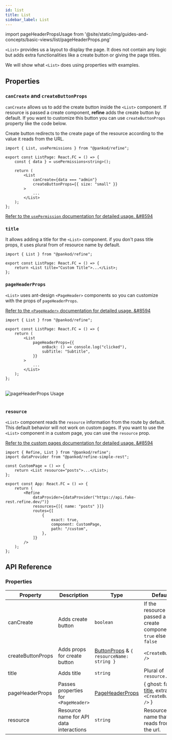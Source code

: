 ```yaml
---
id: list
title: List
sidebar_label: List
---
```


import pageHeaderPropsUsage from '@site/static/img/guides-and-concepts/basic-views/list/pageHeaderProps.png'

`<List>` provides us a layout to display the page. It does not contain any logic but adds extra functionalities like a create button or giving the page titles.

We will show what `<List>` does using properties with examples.

## Properties

### `canCreate` and `createButtonProps`

`canCreate` allows us to add the create button inside the `<List>` component. If resource is passed a create component, **refine** adds the create button by default. If you want to customize this button you can use `createButtonProps` property like the code below.

Create button redirects to the create page of the resource according to the value it reads from the URL.

```tsx twoslash
import { List, usePermissions } from "@pankod/refine";

export const ListPage: React.FC = () => {
    const { data } = usePermissions<string>();

    return (
        <List
            canCreate={data === "admin"}
            createButtonProps={{ size: "small" }}
        >
            ...
        </List>
    );
};
```

[Refer to the `usePermission` documentation for detailed usage. &#8594](/api-references/hooks/auth/usePermissions.md)

### `title`

It allows adding a title for the `<List>` component. if you don't pass title props, it uses plural from of resource name by default.

```tsx twoslash
import { List } from "@pankod/refine";

export const ListPage: React.FC = () => {
    return <List title="Custom Title">...</List>;
};
```

### `pageHeaderProps`

`<List>` uses ant-design `<PageHeader>` components so you can customize with the props of `pageHeaderProps`.

[Refer to the `<PageHeader>` documentation for detailed usage. &#8594](https://ant.design/components/page-header/#API)

```tsx twoslash
import { List } from "@pankod/refine";

export const ListPage: React.FC = () => {
    return (
        <List
            pageHeaderProps={{
                onBack: () => console.log("clicked"),
                subTitle: "Subtitle",
            }}
        >
            ...
        </List>
    );
};
```

<br/>
<div class="img-container">
    <div class="window">
        <div class="control red"></div>
        <div class="control orange"></div>
        <div class="control green"></div>
    </div>
       <img src={pageHeaderPropsUsage} alt="pageHeaderProps Usage"/>

</div>
<br/>

### `resource`

`<List>` component reads the `resource` information from the route by default. This default behavior will not work on custom pages. If you want to use the `<List>` component in a custom page, you can use the `resource` prop.

[Refer to the custom pages documentation for detailed usage. &#8594](/guides-and-concepts/custom-pages.md)

```tsx twoslash
import { Refine, List } from "@pankod/refine";
import dataProvider from "@pankod/refine-simple-rest";

const CustomPage = () => {
    return <List resource="posts">...</List>;
};

export const App: React.FC = () => {
    return (
        <Refine
            dataProvider={dataProvider("https://api.fake-rest.refine.dev/")}
            resources={[{ name: "posts" }]}
            routes={[
                {
                    exact: true,
                    component: CustomPage,
                    path: "/custom",
                },
            ]}
        />
    );
};
```

## API Reference

### Properties

| Property          | Description                             | Type                                                                                  | Default                                                       |
| ----------------- | --------------------------------------- | ------------------------------------------------------------------------------------- | ------------------------------------------------------------- |
| canCreate         | Adds create button                      | `boolean`                                                                             | If the resource is passed a create component, `true` else `false` |
| createButtonProps | Adds props for create button            | [ButtonProps](https://ant.design/components/button/#API) & `{ resourceName: string }` | `<CreateButton />`                                            |
| title             | Adds title                              | `string`                                                                              | Plural of `resource.name`                                     |
| pageHeaderProps   | Passes properties for `<PageHeader>`    | [PageHeaderProps](https://ant.design/components/page-header/#API)                     | { ghost: false, [title](#title), extra: `<CreateButton />` }  |
| resource          | Resource name for API data interactions | `string`                                                                              | Resource name that it reads from the url.                     |
